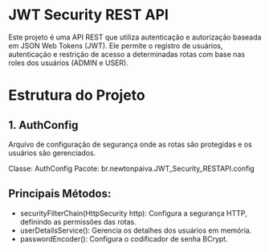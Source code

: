 <h1>JWT Security REST API</h1>
<p>Este projeto é uma API REST que utiliza autenticação e autorização baseada em JSON Web Tokens (JWT). Ele permite o registro de usuários, autenticação e restrição de acesso a determinadas rotas com base nas roles dos usuários (ADMIN e USER).
</p>

<h1>Estrutura do Projeto</h1>
<h2>1. AuthConfig</h2> 
<p>Arquivo de configuração de segurança onde as rotas são protegidas e os usuários são gerenciados.</p> 
<p>
Classe: AuthConfig
Pacote: br.newtonpaiva.JWT_Security_RESTAPI.config
</p>
<h2>Principais Métodos:</h2>
  <ul>
    <li>securityFilterChain(HttpSecurity http): Configura a segurança HTTP, definindo as permissões das rotas.</li>
    <li>userDetailsService(): Gerencia os detalhes dos usuários em memória.</li>
    <li>passwordEncoder(): Configura o codificador de senha BCrypt.</li>
  </ul>


